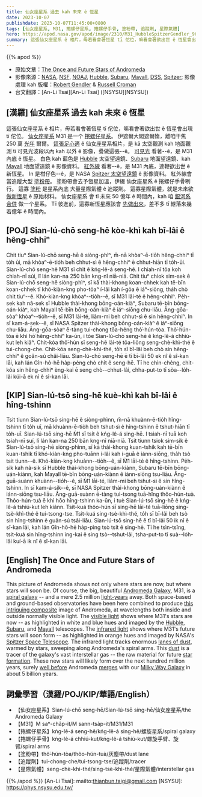 ```yaml
---
title: 仙女座星系 過去 kah 未來 ê 恆星
date: 2023-10-07
publishdate: 2023-10-07T11:45:00+0800
tags: [仙女座星系, M31, 捲螺仔星系, 捲螺仔手骨, 塗粉帶, 追蹤劑, 星際氣體]
hero: https://apod.nasa.gov/apod/image/2310/M31_HubbleSpitzerGendler_960.jpg
summary: 這張仙女座星系 ê 相片，毋若看會著恆星 tī 佗位，嘛看會著欲出世 ê 恆星會出現 tī 佗位。
---
```


{{% apod %}}

- 原始文章：[The Once and Future Stars of Andromeda](https://apod.nasa.gov/apod/ap231007.html)
- 影像來源：[NASA](https://www.nasa.gov/), [NSF](https://www.nsf.gov/), [NOAJ](https://www.nao.ac.jp/en/), [Hubble](https://www.nasa.gov/mission_pages/hubble/main/index.html), [Subaru](https://subarutelescope.org/en/), [Mayall](https://noirlab.edu/public/programs/kitt-peak-national-observatory/nicholas-mayall-4m-telescope/), [DSS](https://irsa.ipac.caltech.edu/data/DSS/), [Spitzer](https://www.spitzer.caltech.edu/); 影像處理 kah 版權：[Robert Gendler](http://www.robgendlerastropics.com/Biography2.html) & [Russell Croman](https://www.rc-astro.com/about.html)
- 台文翻譯：[An-Li Tsai][An-Li Tsai] ([NSYSU][NSYSU])

## [漢羅] 仙女座星系 過去 kah 未來 ê 恆星
這張仙女座星系 ê 相片，毋若看會著恆星 tī 佗位，嘛看會著欲出世 ê 恆星會出現 tī 佗位。
[仙女座星系][Andromeda Galaxy] M31 是一个 [捲螺仔星系][spiral galaxy]。
伊遮爾大閣遮爾媠，離咱干焦 250 萬 [光年][light-years] 爾爾。
[這張足心適][this intriguing composite] ê 仙女座星系相片，是 kā 太空觀測 kah 地面觀測 tī 可見光波段以內 kah 以外 ê 影像，疊做這張--ê。
[可見光][visible light] 看著--ê，是 M31 內底 ê 恆星。
白色 kah 藍色是 [Hubble][Hubble] 太空望遠鏡、[Subaru][Subaru] 地面望遠鏡、kah [Mayall][Mayall] 地面望遠鏡 ê 影像資料。
[紅外線][infrared light] 看著--ê，是 M31 內底，連鞭欲出世 ê 新恆星。
In 是柑仔色--ê，是 NASA [Spitzer 太空望遠鏡][Spitzer Space Telescope] ê 影像資料。
紅外線會當追蹤大型 [塗粉帶][lanes of dust t]。
塗粉帶會去予恆星加溫，伊綴 仙女座星系 ê 捲螺仔手骨咧行。
這寡 [塗粉][dust] 是星系內底 大量星際氣體 ê 追蹤劑。
這寡星際氣體，就是未來欲 [做新恆星][star formation] ê 原始材料。
仙女座星系 會 tī 未來 50 億年 ê 時間內，kah 咱 [銀河系][Milky Way Galaxy] [合併][merges] 做一个星系。
Tī 彼進前，這寡新恆星應該會 [先做出來][well before]，差不多 tī 紲落來幾若億年 ê 時間內。

## [POJ] Sian-lú-chō seng-hē kòe-khì kah bī-lâi ê hêng-chhiⁿ
Chit tiuⁿ Sian-lú-chō seng-hē ê siòng-phìⁿ, m̄-nā khòaⁿ-ē-tio̍h hêng-chhiⁿ tī to̍h ūi, mā khòaⁿ-ē-tio̍h beh chhut-sì ê hêng-chhiⁿ ē chhut-hiān tī to̍h-ūi.
Sian-lú-chō seng-hē M31 sī chi̍t ê kńg-lê-á seng-hē.
I chiah-nī tōa koh chiah-nī súi, lî lán kan-na 250 bān kng-nî niā-niā.
Chit tiuⁿ chiok sim-sek ê Sian-lú-chō seng-hē siòng-phìⁿ, sī kā thài-khong koan-chhek kah tē-bīn koan-chhek tī khó-kiàn-kng pho-tōaⁿ í-lâi kah í-gōa ê iáⁿ-siōng, tha̍h chò chit tiuⁿ--ê.
Khó-kiàn-kng khòaⁿ--tio̍h--ê, sī M31 lāi-té ê hêng-chhiⁿ.
Pe̍h-sek kah nâ-sek sī Hubble thài-khong bōng-oán-kiàⁿ, Subaru tē-bīn bōng-oán-kiàⁿ, kah Mayall tē-bīn bōng-oán-kiàⁿ ê iáⁿ-siōng chu-liāu.
Âng-gōa-sòaⁿ khòaⁿ--tio̍h--ê, sī M31 lāi-té, liâm-mi beh chhut-sì ê sin hêng-chhiⁿ.
In sī kam-á-sek--ê, sī NASA Spitzer thài-khong bōng-oán-kiàⁿ ê iáⁿ-siōng chu-liāu.
Âng-gōa-sòaⁿ ē-tàng tui-chong tōa-hêng thô͘-hún-tòa.
Thô͘-hún-tòa ē khì hō͘ hêng-chhiⁿ ka-ūn, i tòe Sian-lú-chō seng-hē ê kńg-lê-á chhiú-kut leh kiâⁿ.
Chit-kóa thô͘-hún sī seng-hē lāi-té tōa-liōng seng-chè-khì-thé ê tui-chong-che.
Chit-kóa seng-chè-khì-thé, to̍h sī bī-lâi beh chò sin hêng-chhiⁿ ê goân-sú châi-liāu.
Sian-lú-chō seng-hē ē tī bī-lâi 50 ek nî ê sî-kan lāi, kah lán Gîn-hô-hē ha̍p-pèng chò chi̍t ê seng-hē.
Tī he chìn-chêng, chit-kóa sin hêng-chhiⁿ èng-kai ē seng chò--chhut-lâi, chha-put-to tī sòa--lo̍h-lâi kúi-ā ek nî ê sî-kan lāi.

## [KIP] Sian-lú-tsō sing-hē kuè-khì kah bī-lâi ê hîng-tshinn
Tsit tiunn Sian-lú-tsō sing-hē ê siòng-phìnn, m̄-nā khuànn-ē-tio̍h hîng-tshinn tī to̍h uī, mā khuànn-ē-tio̍h beh tshut-sì ê hîng-tshinn ē tshut-hiān tī to̍h-uī.
Sian-lú-tsō sing-hē M̀1 sī tsi̍t ê kńg-lê-á sing-hē.
I tsiah-nī tuā koh tsiah-nī suí, lî lán kan-na 250 bān kng-nî niā-niā.
Tsit tiunn tsiok sim-sik ê Sian-lú-tsō sing-hē siòng-phìnn, sī kā thài-khong kuan-tshik kah tē-bīn kuan-tshik tī khó-kiàn-kng pho-tuānn í-lâi kah í-guā ê iánn-siōng, tha̍h tsò tsit tiunn--ê.
Khó-kiàn-kng khuànn--tio̍h--ê, sī M̀1 lāi-té ê hîng-tshinn.
Pe̍h-sik kah nâ-sik sī Hubble thài-khong bōng-uán-kiànn, Subaru tē-bīn bōng-uán-kiànn, kah Mayall tē-bīn bōng-uán-kiànn ê iánn-siōng tsu-liāu.
Âng-guā-suànn khuànn--tio̍h--ê, sī M̀1 lāi-té, liâm-mi beh tshut-sì ê sin hîng-tshinn.
In sī kam-á-sik--ê, sī NASA Spitzer thài-khong bōng-uán-kiànn ê iánn-siōng tsu-liāu.
Âng-guā-suànn ē-tàng tui-tsong tuā-hîng thôo-hún-tuà.
Thôo-hún-tuà ē khì hōo hîng-tshinn ka-ūn, i tuè Sian-lú-tsō sing-hē ê kńg-lê-á tshiú-kut leh kiânn.
Tsit-kuá thôo-hún sī sing-hē lāi-té tuā-liōng sing-tsè-khì-thé ê tui-tsong-tse.
Tsit-kuá sing-tsè-khì-thé, to̍h sī bī-lâi beh tsò sin hîng-tshinn ê guân-sú tsâi-liāu.
Sian-lú-tsō sing-hē ē tī bī-lâi 50 ik nî ê sî-kan lāi, kah lán Gîn-hô-hē ha̍p-pìng tsò tsi̍t ê sing-hē.
Tī he tsìn-tsîng, tsit-kuá sin hîng-tshinn ìng-kai ē sing tsò--tshut-lâi, tsha-put-to tī suà--lo̍h-lâi kuí-ā ik nî ê sî-kan lāi.

## [English] The Once and Future Stars of Andromeda
This picture of Andromeda shows not only where stars are now, but where stars will soon be.
Of course, the big, beautiful [Andromeda Galaxy][Andromeda Galaxy], M31, is a [spiral galaxy][spiral galaxy] -- and a mere 2.5 million [light-years][light-years] away.
Both space-based and ground-based observatories have been here combined to produce [this intriguing composite][this intriguing composite] image of Andromeda, at wavelengths both inside and outside normally visible light.
The [visible light][visible light] shows where M31's stars are now -- as highlighted in white and blue hues and imaged by the [Hubble][Hubble], [Subaru][Subaru], and [Mayall][Mayall] telescopes.
The [infrared light][infrared light] shows where M31's future stars will soon form -- as highlighted in orange hues and imaged by NASA's [Spitzer Space Telescope][Spitzer Space Telescope].
The infrared light tracks enormous [lanes of dust][lanes of dust e], warmed by stars, sweeping along Andromeda's spiral arms.
This [dust][dust] is a tracer of the galaxy's vast interstellar gas -- the raw material for future [star formation][star formation].
These new stars will likely form over the next hundred million years, surely [well before][well before] Andromeda [merges][merges] with our [Milky Way Galaxy][Milky Way Galaxy] in about 5 billion years.

## 詞彙學習（漢羅/POJ/KIP/華語/English）
- 【仙女座星系】Sian-lú-chō seng-hē/Sian-lú-tsō sing-hē/仙女座星系/the Andromeda Galaxy
- 【M31】M saⁿ-cha̍p-it/M sann-tsa̍p-it/M31/M31
- 【捲螺仔星系】kńg-lê-á seng-hē/kńg-lê-á sing-hē/螺旋星系/spiral galaxy
- 【捲螺仔手骨】kńg-lê-á chhiú-kut/kńg-lê-á tshiú-kut/螺旋手臂、旋臂/spiral arms
- 【塗粉帶】thô͘-hún-tòa/thôo-hún-tuà/灰塵帶/dust lane
- 【追蹤劑】tui-chong-che/tui-tsong-tse/追蹤劑/tracer
- 【星際氣體】seng-chè-khì-thé/sing-tsè-khì-thé/星際氣體/interstellar gas

{{% /apod %}}
[An-Li Tsai]: mailto:thianbun.taigi@gmail.com
[NSYSU]: https://phys.nsysu.edu.tw/

[copyright]: https://apod.nasa.gov/apod/fap/lib/about_apod.html#srapply
[License]: https://creativecommons.org/licenses/by/2.0/

[Andromeda Galaxy]:https://en.wikipedia.org/wiki/Andromeda_Galaxy
[spiral galaxy]:https://en.wikipedia.org/wiki/Spiral_galaxy
[light-years]:https://spaceplace.nasa.gov/light-year/en/
[this intriguing composite]:http://www.robgendlerastropics.com/M31-Spitzer-New-Mouseover-M.html
[visible light]:https://science.nasa.gov/ems/09_visiblelight
[Hubble]:https://www.nasa.gov/mission_pages/hubble/about
[Subaru]:https://subarutelescope.org/en/about/
[Mayall]:https://en.wikipedia.org/wiki/Nicholas_U._Mayall_Telescope
[infrared light]:https://science.nasa.gov/ems/07_infraredwaves
[Spitzer Space Telescope]:https://www.spitzer.caltech.edu/mission/mission-overview
[lanes of dust e]:https://apod.nasa.gov/apod/ap211117.html
[lanes of dust t]:https://apod.tw/daily/20211117/
[dust]:https://apod.nasa.gov/apod/ap030706.html
[star formation]:https://science.nasa.gov/astrophysics/focus-areas/how-do-stars-form-and-evolve
[well before]:https://newtownsquarevet.com/wp-content/uploads/2014/01/Scared-cat.jpg
[merges]:https://apod.nasa.gov/apod/ap120604.html
[Milky Way Galaxy]:https://solarsystem.nasa.gov/resources/285/the-milky-way-galaxy/

